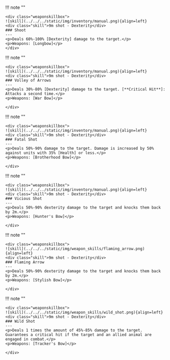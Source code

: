 !!! note ""

    <div class="weaponskillbox">
    ![skill](../../../static/img/inventory/manual.png){align=left}
    <div class="skill">9m shot - Dexterity</div>
    ### Shoot
    ---
    <p>Deals 60%-100% [Dexterity] damage to the target.</p>
    <p>Weapons: [Longbow]</p>
    </div>

!!! note ""

    <div class="weaponskillbox">
    ![skill](../../../static/img/inventory/manual.png){align=left}
    <div class="skill">9m shot - Dexterity</div>
    ### Volley of Arrows
    ---
    <p>Deals 30%-80% [Dexterity] damage to the target. [**Critical Hit**]: Attacks a second time.</p>
    <p>Weapons: [War Bow]</p>

    </div>

!!! note ""

    <div class="weaponskillbox">
    ![skill](../../../static/img/inventory/manual.png){align=left}
    <div class="skill">9m shot - Dexterity</div>
    ### Fatal Shot
    ---
    <p>Deals 50%-90% damage to the target. Damage is increased by 50% against units with 35% [Health] or less.</p>
    <p>Weapons: [Brotherhood Bow]</p>

    </div>

!!! note ""

    <div class="weaponskillbox">
    ![skill](../../../static/img/inventory/manual.png){align=left}
    <div class="skill">9m shot - Dexterity</div>
    ### Vicious Shot
    ---
    <p>Deals 50%-90% dexterity damage to the target and knocks them back by 2m.</p>
    <p>Weapons: [Hunter's Bow]</p>

    </div>

!!! note ""

    <div class="weaponskillbox">
    ![skill](../../../static/img/weapon_skills/flaming_arrow.png){align=left}
    <div class="skill">9m shot - Dexterity</div>
    ### Flaming Arrow
    ---
    <p>Deals 50%-90% dexterity damage to the target and knocks them back by 2m.</p>
    <p>Weapons: [Stylish Bow]</p>

    </div>

!!! note ""

    <div class="weaponskillbox">
    ![skill](../../../static/img/weapon_skills/wild_shot.png){align=left}
    <div class="skill">9m shot - Dexterity</div>
    ### Wild Shot
    ---
    <p>Deals 1 times the amount of 45%-85% damage to the target. Guarantees a critical hit if the target and an allied animal are engaged in combat.</p>
    <p>Weapons: [Tracker's Bow]</p>

    </div>
